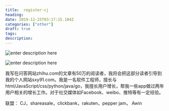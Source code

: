 ```yaml
---
title:  register-cj
heading: 
date: 2019-12-25T03:17:15.104Z
categories: ["other"]
draft: true
tags: 
description: 
---
```


![enter description here](https://gitee.com/smile365/blogimg/raw/master/sxy91/1577243969374.png)

![enter description here](https://gitee.com/smile365/blogimg/raw/master/sxy91/1577250966799.png)

我写在问答网站zhihu.com的文章有50万的阅读者，我将会把这部分读者引导到我的个人网站sxy91.com。我是一名软件工程师，擅长与html/JavaScript/css/python/java/go，我擅长用户增长，帮我一些app做过两年用户相关的增长工作。对于社交媒体如Facebook、weibo、推特等有一定经验。

联盟：
CJ，shareasale，clickbank，rakuten，pepper jam， Awin
